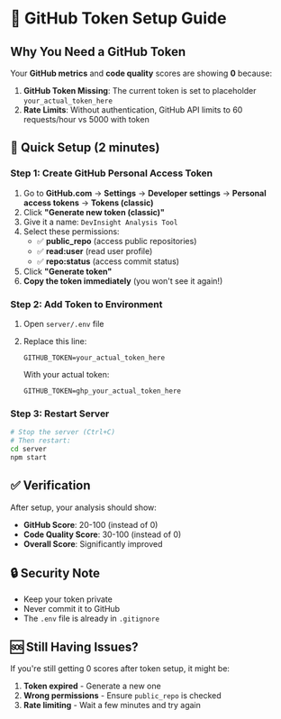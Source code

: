 # 🔑 GitHub Token Setup Guide

## Why You Need a GitHub Token

Your **GitHub metrics** and **code quality** scores are showing **0** because:

1. **GitHub Token Missing**: The current token is set to placeholder `your_actual_token_here`
2. **Rate Limits**: Without authentication, GitHub API limits to 60 requests/hour vs 5000 with token

## 🚀 Quick Setup (2 minutes)

### Step 1: Create GitHub Personal Access Token

1. Go to **GitHub.com** → **Settings** → **Developer settings** → **Personal access tokens** → **Tokens (classic)**
2. Click **"Generate new token (classic)"**
3. Give it a name: `DevInsight Analysis Tool`
4. Select these permissions:
   - ✅ **public_repo** (access public repositories)
   - ✅ **read:user** (read user profile)
   - ✅ **repo:status** (access commit status)
5. Click **"Generate token"**
6. **Copy the token immediately** (you won't see it again!)

### Step 2: Add Token to Environment

1. Open `server/.env` file
2. Replace this line:
   ```
   GITHUB_TOKEN=your_actual_token_here
   ```
   
   With your actual token:
   ```
   GITHUB_TOKEN=ghp_your_actual_token_here
   ```

### Step 3: Restart Server

```bash
# Stop the server (Ctrl+C)
# Then restart:
cd server
npm start
```

## ✅ Verification

After setup, your analysis should show:
- **GitHub Score**: 20-100 (instead of 0)
- **Code Quality Score**: 30-100 (instead of 0)
- **Overall Score**: Significantly improved

## 🔒 Security Note

- Keep your token private
- Never commit it to GitHub
- The `.env` file is already in `.gitignore`

## 🆘 Still Having Issues?

If you're still getting 0 scores after token setup, it might be:
1. **Token expired** - Generate a new one
2. **Wrong permissions** - Ensure `public_repo` is checked
3. **Rate limiting** - Wait a few minutes and try again
